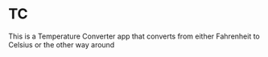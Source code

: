 # TC
This is a Temperature Converter app that converts from either Fahrenheit to Celsius or the other way around
